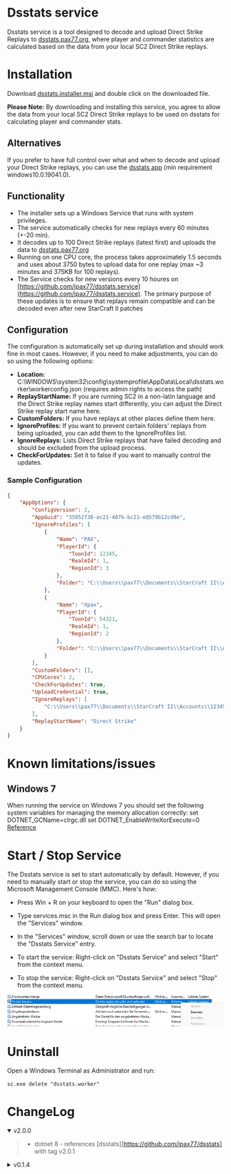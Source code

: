 
# Dsstats service

Dsstats service is a tool designed to decode and upload Direct Strike Replays to [dsstats.pax77.org](https://dsstats.pax77.org), where player and commander statistics are calculated based on the data from your local SC2 Direct Strike replays.

# Installation
Download [dsstats.installer.msi](https://github.com/ipax77/dsstats.service/releases/latest/download/dsstats.installer.msi) and double click on the downloaded file.

**Please Note:** By downloading and installing this service, you agree to allow the data from your local SC2 Direct Strike replays to be used on dsstats for calculating player and commander stats.

## Alternatives

If you prefer to have full control over what and when to decode and upload your Direct Strike replays, you can use the [dsstats app](https://github.com/ipax77/dsstats) (min requirement windows10.0.19041.0).

## Functionality

* The installer sets up a Windows Service that runs with system privileges.
* The service automatically checks for new replays every 60 minutes (+-20 min).
* It decodes up to 100 Direct Strike replays (latest first) and uploads the data to [dsstats.pax77.org](https://dsstats.pax77.org)
* Running on one CPU core, the process takes approximately 1.5 seconds and uses about 3750 bytes to upload data for one replay (max ~3 minutes and 375KB for 100 replays).
* The Service checks for new versions every 10 houres on [https://github.com/ipax77/dsstats.service](https://github.com/ipax77/dsstats.service). The primary purpose of these updates is to ensure that replays remain compatible and can be decoded even after new StarCraft II patches

## Configuration

The configuration is automatically set up during installation and should work fine in most cases. However, if you need to make adjustments, you can do so using the following options:
* **Location:** C:\WINDOWS\system32\config\systemprofile\AppData\Local\dsstats.worker\workerconfig.json (requires admin rights to access the path)
* **ReplayStartName:** If you are running SC2 in a non-latin language and the Direct Strike replay names start differently, you can adjust the Direct Strike replay start name here.
* **CustomFolders:** If you have replays at other places define them here.
* **IgnoreProfiles:** If you want to prevent certain folders' replays from being uploaded, you can add them to the IgnoreProfiles list.
* **IgnoreReplays:** Lists Direct Strike replays that have failed decoding and should be excluded from the upload process.
* **CheckForUpdates:** Set it to false if you want to manually control the updates.

### Sample Configuration
```json
{
    "AppOptions": {
        "ConfigVersion": 2,
        "AppGuid": "35952f38-ec21-407b-bc21-e8579b12cd9e",
        "IgnoreProfiles": [
            {
                "Name": "PAX",
                "PlayerId": {
                    "ToonId": 12345,
                    "RealmId": 1,
                    "RegionId": 3
                },
                "Folder": "C:\\Users\\pax77\\Documents\\StarCraft II\\Accounts\\12345\\3-S2-1-12345\\Replays\\Multiplayer"
            },
            {
                "Name": "Xpax",
                "PlayerId": {
                    "ToonId": 54321,
                    "RealmId": 1,
                    "RegionId": 2
                },
                "Folder": "C:\\Users\\pax77\\Documents\\StarCraft II\\Accounts\\54321\\2-S2-1-54321\\Replays\\Multiplayer"
            }
        ],
        "CustomFolders": [],
        "CPUCores": 2,
        "CheckForUpdates": true,
        "UploadCredential": true,
        "IgnoreReplays": [
            "C:\\Users\\pax77\\Documents\\StarCraft II\\Accounts\\12345\\2-S2-1-12345\\Replays\\Multiplayer\\Direct Strike Test.SC2Replay"
        ],
        "ReplayStartName": "Direct Strike"
    }
}
```

# Known limitations/issues

## Windows 7
When running the service on Windows 7 you should set the following system variables for managing the memory allocation correctly:
set DOTNET_GCName=clrgc.dll
set DOTNET_EnableWriteXorExecute=0
[Reference](https://github.com/dotnet/runtime/issues/79469#issuecomment-1371202114)

# Start / Stop Service

The Dsstats service is set to start automatically by default. However, if you need to manually start or stop the service, you can do so using the Microsoft Management Console (MMC). Here's how:

* Press Win + R on your keyboard to open the "Run" dialog box.

* Type services.msc in the Run dialog box and press Enter. This will open the "Services" window.

* In the "Services" window, scroll down or use the search bar to locate the "Dsstats Service" entry.

* To start the service: Right-click on "Dsstats Service" and select "Start" from the context menu.
* To stop the service: Right-click on "Dsstats Service" and select "Stop" from the context menu.

![stats](/images/service.png)

# Uninstall

Open a Windows Terminal as Administrator and run:
```shell
sc.exe delete "dsstats.worker"
```

# ChangeLog
<details open="open"><summary>v2.0.0</summary>

>- dotnet 8 - references [dsstats][https://github.com/ipax77/dsstats] with tag v2.0.1

</details>

<details><summary>v0.1.4</summary>

>- SC2 Patch 5.0.12 - Protocol 91115 - s2protocol.NET v0.6.12

</details>